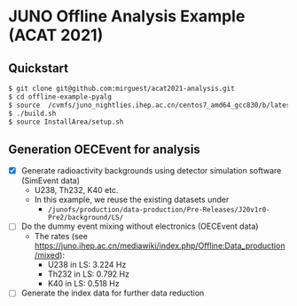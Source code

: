 # JUNO Offline Analysis Example (ACAT 2021)

## Quickstart

```bash
$ git clone git@github.com:mirguest/acat2021-analysis.git
$ cd offline-example-pyalg
$ source  /cvmfs/juno_nightlies.ihep.ac.cn/centos7_amd64_gcc830/b/latest/setup.sh
$ ./build.sh
$ source InstallArea/setup.sh
```

## Generation OECEvent for analysis

* [x] Generate radioactivity backgrounds using detector simulation software (SimEvent data)
  * U238, Th232, K40 etc. 
  * In this example, we reuse the existing datasets under
    * `/junofs/production/data-production/Pre-Releases/J20v1r0-Pre2/background/LS/`
* [ ] Do the dummy event mixing without electronics (OECEvent data)
  * The rates (see https://juno.ihep.ac.cn/mediawiki/index.php/Offline:Data_production/mixed):
    * U238 in LS: 3.224 Hz
    * Th232 in LS: 0.792 Hz
    * K40 in LS: 0.518 Hz
* [ ] Generate the index data for further data reduction
